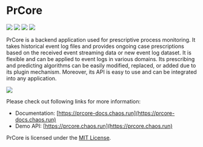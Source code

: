 # PrCore

[![](https://img.shields.io/github/actions/workflow/status/prcore/prcore/main.yml?label=Docker%20compose%20service)](https://github.com/prcore/prcore/actions/workflows/main.yml)
[![](https://img.shields.io/website?label=API%20service&url=https%3A%2F%2Fprcore.chaos.run%2Fdocs)](https://prcore.chaos.run)
[![](https://img.shields.io/codefactor/grade/github/prcore/prcore/main?label=Code%20quality)](https://www.codefactor.io/repository/github/prcore/prcore/overview/main)
[![](https://img.shields.io/github/license/prcore/prcore?color=blue&label=License)](https://github.com/prcore/prcore/blob/main/LICENSE)

PrCore is a backend application used for prescriptive process monitoring. 
It takes historical event log files and provides ongoing case prescriptions based on the 
received event streaming data or new event log dataset. 
It is flexible and can be applied to event logs in various domains. 
Its prescribing and predicting algorithms can be easily modified, replaced, or added due to its plugin mechanism. 
Moreover, its API is easy to use and can be integrated into any application.

![](https://prcore-docs.chaos.run/images/flow.png)

Please check out following links for more information:

- Documentation: [https://prcore-docs.chaos.run](https://prcore-docs.chaos.run)
- Demo API: [https://prcore.chaos.run](https://prcore.chaos.run)

PrCore is licensed under the [MIT License](https://github.com/prcore/prcore/blob/main/LICENSE).
